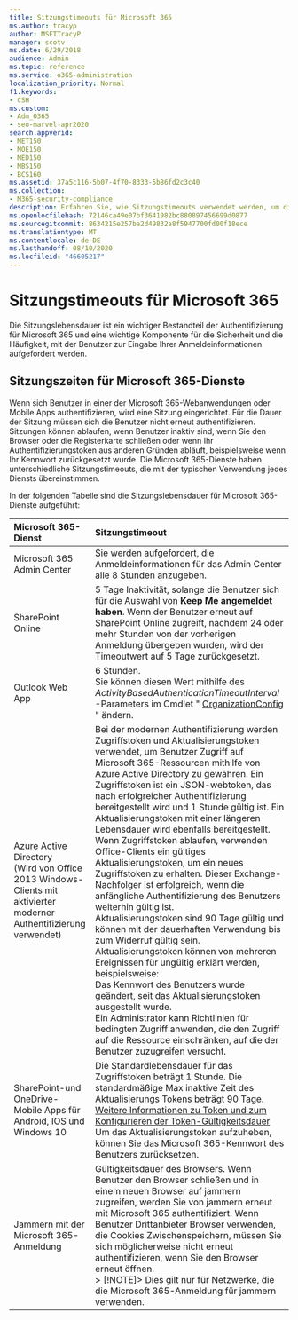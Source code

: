 ```yaml
---
title: Sitzungstimeouts für Microsoft 365
ms.author: tracyp
author: MSFTTracyP
manager: scotv
ms.date: 6/29/2018
audience: Admin
ms.topic: reference
ms.service: o365-administration
localization_priority: Normal
f1.keywords:
- CSH
ms.custom:
- Adm_O365
- seo-marvel-apr2020
search.appverid:
- MET150
- MOE150
- MED150
- MBS150
- BCS160
ms.assetid: 37a5c116-5b07-4f70-8333-5b86fd2c3c40
ms.collection:
- M365-security-compliance
description: Erfahren Sie, wie Sitzungstimeouts verwendet werden, um die Sicherheit und den einfachen Zugriff in Microsoft 365-Client-apps auszugleichen.
ms.openlocfilehash: 72146ca49e07bf3641982bc880897456699d0877
ms.sourcegitcommit: 8634215e257ba2d49832a8f5947700fd00f18ece
ms.translationtype: MT
ms.contentlocale: de-DE
ms.lasthandoff: 08/10/2020
ms.locfileid: "46605217"
---
```

# <a name="session-timeouts-for-microsoft-365"></a>Sitzungstimeouts für Microsoft 365

Die Sitzungslebensdauer ist ein wichtiger Bestandteil der Authentifizierung für Microsoft 365 und eine wichtige Komponente für die Sicherheit und die Häufigkeit, mit der Benutzer zur Eingabe Ihrer Anmeldeinformationen aufgefordert werden.
  
## <a name="session-times-for-microsoft-365-services"></a>Sitzungszeiten für Microsoft 365-Dienste

Wenn sich Benutzer in einer der Microsoft 365-Webanwendungen oder Mobile Apps authentifizieren, wird eine Sitzung eingerichtet. Für die Dauer der Sitzung müssen sich die Benutzer nicht erneut authentifizieren. Sitzungen können ablaufen, wenn Benutzer inaktiv sind, wenn Sie den Browser oder die Registerkarte schließen oder wenn Ihr Authentifizierungstoken aus anderen Gründen abläuft, beispielsweise wenn Ihr Kennwort zurückgesetzt wurde. Die Microsoft 365-Dienste haben unterschiedliche Sitzungstimeouts, die mit der typischen Verwendung jedes Diensts übereinstimmen.
  
In der folgenden Tabelle sind die Sitzungslebensdauer für Microsoft 365-Dienste aufgeführt:
  
|**Microsoft 365-Dienst**|**Sitzungstimeout**|
|:-----|:-----|
|Microsoft 365 Admin Center  <br/> |Sie werden aufgefordert, die Anmeldeinformationen für das Admin Center alle 8 Stunden anzugeben.  <br/> |
|SharePoint Online  <br/> |5 Tage Inaktivität, solange die Benutzer sich für die Auswahl von **Keep Me angemeldet haben**. Wenn der Benutzer erneut auf SharePoint Online zugreift, nachdem 24 oder mehr Stunden von der vorherigen Anmeldung übergeben wurden, wird der Timeoutwert auf 5 Tage zurückgesetzt.  <br/> |
|Outlook Web App  <br/> |6 Stunden.  <br/> Sie können diesen Wert mithilfe des _ActivityBasedAuthenticationTimeoutInterval_ -Parameters im Cmdlet " [OrganizationConfig](https://go.microsoft.com/fwlink/p/?LinkId=615378) " ändern.  <br/> |
|Azure Active Directory  <br/> (Wird von Office 2013 Windows-Clients mit aktivierter moderner Authentifizierung verwendet)  <br/> | Bei der modernen Authentifizierung werden Zugriffstoken und Aktualisierungstoken verwendet, um Benutzer Zugriff auf Microsoft 365-Ressourcen mithilfe von Azure Active Directory zu gewähren. Ein Zugriffstoken ist ein JSON-webtoken, das nach erfolgreicher Authentifizierung bereitgestellt wird und 1 Stunde gültig ist. Ein Aktualisierungstoken mit einer längeren Lebensdauer wird ebenfalls bereitgestellt. Wenn Zugriffstoken ablaufen, verwenden Office-Clients ein gültiges Aktualisierungstoken, um ein neues Zugriffstoken zu erhalten. Dieser Exchange-Nachfolger ist erfolgreich, wenn die anfängliche Authentifizierung des Benutzers weiterhin gültig ist.  <br/>  Aktualisierungstoken sind 90 Tage gültig und können mit der dauerhaften Verwendung bis zum Widerruf gültig sein.  <br/>  Aktualisierungstoken können von mehreren Ereignissen für ungültig erklärt werden, beispielsweise:  <br/>  Das Kennwort des Benutzers wurde geändert, seit das Aktualisierungstoken ausgestellt wurde.  <br/>  Ein Administrator kann Richtlinien für bedingten Zugriff anwenden, die den Zugriff auf die Ressource einschränken, auf die der Benutzer zuzugreifen versucht.  <br/> |
|SharePoint-und OneDrive-Mobile Apps für Android, IOS und Windows 10  <br/> |Die Standardlebensdauer für das Zugriffstoken beträgt 1 Stunde. Die standardmäßige Max inaktive Zeit des Aktualisierungs Tokens beträgt 90 Tage.  <br/> [Weitere Informationen zu Token und zum Konfigurieren der Token-Gültigkeitsdauer](https://docs.microsoft.com/azure/active-directory/active-directory-configurable-token-lifetimes) <br/> Um das Aktualisierungstoken aufzuheben, können Sie das Microsoft 365-Kennwort des Benutzers zurücksetzen.  <br/> |
|Jammern mit der Microsoft 365-Anmeldung  <br/> |Gültigkeitsdauer des Browsers. Wenn Benutzer den Browser schließen und in einem neuen Browser auf jammern zugreifen, werden Sie von jammern erneut mit Microsoft 365 authentifiziert. Wenn Benutzer Drittanbieter Browser verwenden, die Cookies Zwischenspeichern, müssen Sie sich möglicherweise nicht erneut authentifizieren, wenn Sie den Browser erneut öffnen.  <br/> > [!NOTE]> Dies gilt nur für Netzwerke, die die Microsoft 365-Anmeldung für jammern verwenden.           |
   

